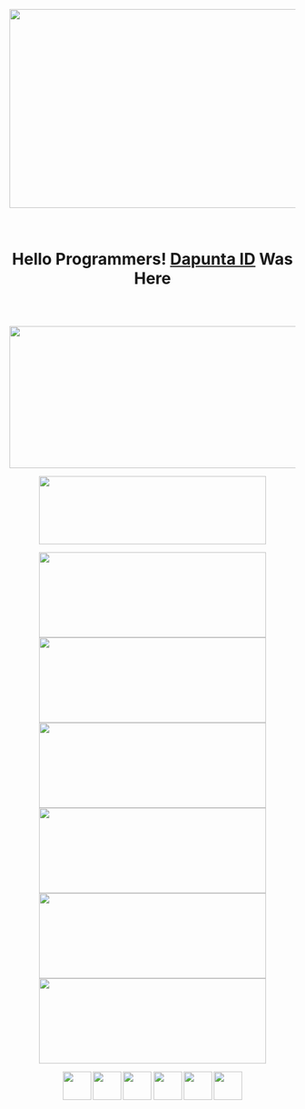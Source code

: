 <p align="center">
  <img width="1000" height="350" src="https://user-images.githubusercontent.com/76211798/110226100-bce80200-7f1e-11eb-9c70-a22a5a7c71d3.jpg">
</p>
<h1 align="center"><br>
  <b>Hello Programmers!<b> <a href="https://www.facebook.com/Dapunta.Khurayra.X" target="blank">Dapunta ID</a> Was Here
</h1><br><br>
<p align="center">
  <img width="600" height="250" src="https://github-readme-stats.vercel.app/api?username=Dapunta&show_icons=true&theme=chartreuse-dark">
</p>
<p align="center">
  <img width="400" height="120" src="https://github-readme-stats.vercel.app/api/top-langs/?username=Dapunta&layout=compact&theme=chartreuse-dark">
</p>
<p align="center">
  <a href="https://github.com/Dapunta/premium"><img width="400" height="150" src="https://github-readme-stats.vercel.app/api/pin/?username=Dapunta&repo=premium&theme=chartreuse-dark"></a> <a href="https://github.com/Dapunta/elite"><img width="400" height="150" src="https://github-readme-stats.vercel.app/api/pin/?username=Dapunta&repo=elite&theme=chartreuse-dark"></a>
  <a href="https://github.com/Dapunta/fbcrack"><img width="400" height="150" src="https://github-readme-stats.vercel.app/api/pin/?username=Dapunta&repo=fbcrack&theme=chartreuse-dark"></a> <a href="https://github.com/Dapunta/dump"><img width="400" height="150" src="https://github-readme-stats.vercel.app/api/pin/?username=Dapunta&repo=dump&theme=chartreuse-dark"></a>
  <a href="https://github.com/Dapunta/fl"><img width="400" height="150" src="https://github-readme-stats.vercel.app/api/pin/?username=Dapunta&repo=fl&theme=chartreuse-dark"></a> <a href="https://github.com/Dapunta/iploc"><img width="400" height="150" src="https://github-readme-stats.vercel.app/api/pin/?username=Dapunta&repo=iploc&theme=chartreuse-dark"></a>
    </p>
<p align="center">
  <a href="Github.com/Dapunta"><img width="50" height="50" src="https://camo.githubusercontent.com/b079fe922f00c4b86f1b724fbc2e8141c468794ce8adbc9b7456e5e1ad09c622/68747470733a2f2f6564656e742e6769746875622e696f2f537570657254696e7949636f6e732f696d616765732f7376672f6769746875622e737667"></a>
  <a href="youtube.com/channel/UCZqnZlJ0jfoWSnXrNEj5JHA"><img width="50" height="50" src="https://camo.githubusercontent.com/d54e97f5edde790381f7e62b217410df33e066a0dc8f692f2fc6b25fc1768b0c/68747470733a2f2f6564656e742e6769746875622e696f2f537570657254696e7949636f6e732f696d616765732f7376672f796f75747562652e737667"></a>
  <a href="Facebook.com/Dapunta.Khurayra.X"><img width="50" height="50" src="https://camo.githubusercontent.com/8f245234577766478eaf3ee72b0615e99bb9ef3eaa56e1c37f75692811181d5c/68747470733a2f2f6564656e742e6769746875622e696f2f537570657254696e7949636f6e732f696d616765732f7376672f66616365626f6f6b2e737667"></a>
  <a href="messenger.com/Dapunta.Khurayra.X"><img width="50" height="50" src="https://camo.githubusercontent.com/0b9b5efe8bd5edcdaec78496cf9ddaf6d98cd2b2574e23d5deca0b5e7eae583a/68747470733a2f2f6564656e742e6769746875622e696f2f537570657254696e7949636f6e732f696d616765732f7376672f6d657373656e6765722e737667"></a>
  <a href="Instagram.com/ratya.anonym.id"><img width="50" height="50" src="https://camo.githubusercontent.com/c9dacf0f25a1489fdbc6c0d2b41cda58b77fa210a13a886d6f99e027adfbd358/68747470733a2f2f6564656e742e6769746875622e696f2f537570657254696e7949636f6e732f696d616765732f7376672f696e7374616772616d2e737667"></a>
  <a href="https://api.whatsapp.com/send/?phone=6282245780524&text=Hello+Bro!"><img width="50" height="50" src="https://camo.githubusercontent.com/945d32cdd8d51fe844ca8b2976914ae8786586607aee1cba24d7318e24b30411/68747470733a2f2f6564656e742e6769746875622e696f2f537570657254696e7949636f6e732f696d616765732f7376672f77686174736170702e737667"></a>
</p>
